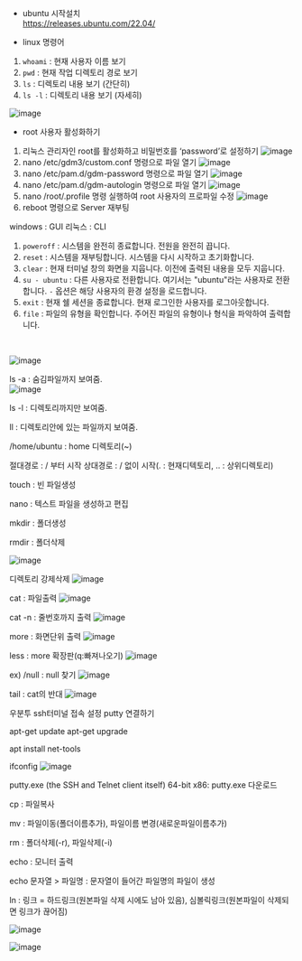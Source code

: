 - ubuntu 시작설치<br>
https://releases.ubuntu.com/22.04/

- linux 명령어

1. `whoami` : 현재 사용자 이름 보기
2. `pwd` : 현재 작업 디렉토리 경로 보기
3. `ls` : 디렉토리 내용 보기 (간단히)
4. `ls -l` : 디렉토리 내용 보기 (자세히)

![image](https://github.com/welcomeglory/UBUNTU/assets/153584777/f252aef6-f643-4ba7-8f2f-2a1720ce62fc)

- root 사용자 활성화하기
1. 리눅스 관리자인 root를 활성화하고 비밀번호를 ‘password’로 설정하기
![image](https://github.com/welcomeglory/UBUNTU/assets/153584777/cafc4c2c-af9f-4a3d-91c7-80d4b36ae72e)
2. nano /etc/gdm3/custom.conf 명령으로 파일 열기
![image](https://github.com/welcomeglory/UBUNTU/assets/153584777/e5c55f1c-a1f8-4da6-af4a-895339d3adb0)
3. nano /etc/pam.d/gdm-password 명령으로 파일 열기
![image](https://github.com/welcomeglory/UBUNTU/assets/153584777/5de85233-2b6e-45d8-a0ec-46b99655f287)
4. nano /etc/pam.d/gdm-autologin 명령으로 파일 열기
![image](https://github.com/welcomeglory/UBUNTU/assets/153584777/20f1bae0-193c-4858-8487-1c6167ed6553)
5. nano /root/.profile 명령 실행하여 root 사용자의 프로파일 수정
![image](https://github.com/welcomeglory/UBUNTU/assets/153584777/20df2c81-4244-49e4-afc5-666c776854c1)
6. reboot 명령으로 Server 재부팅
   
windows : GUI
리눅스 : CLI

1. `poweroff` : 시스템을 완전히 종료합니다. 전원을 완전히 끕니다.
2. `reset` : 시스템을 재부팅합니다. 시스템을 다시 시작하고 초기화합니다.
3. `clear` : 현재 터미널 창의 화면을 지웁니다. 이전에 출력된 내용을 모두 지웁니다.
4. `su - ubuntu` : 다른 사용자로 전환합니다. 여기서는 "ubuntu"라는 사용자로 전환합니다. `-` 옵션은 해당 사용자의 환경 설정을 로드합니다.
5. `exit` : 현재 쉘 세션을 종료합니다. 현재 로그인한 사용자를 로그아웃합니다.
6. `file` : 파일의 유형을 확인합니다. 주어진 파일의 유형이나 형식을 파악하여 출력합니다.
<br>

![image](https://github.com/welcomeglory/UBUNTU/assets/153584777/a980279f-b205-4285-a7b7-56baf94fd6b9)

ls -a : 숨김파일까지 보여줌.
<br>
![image](https://github.com/welcomeglory/UBUNTU/assets/153584777/e9424e21-4188-4746-9cb5-c39aacf23052)

ls -l : 디렉토리까지만 보여줌.

ll : 디렉토리안에 있는 파일까지 보여줌.

/home/ubuntu : home 디렉토리(~)

절대경로 : / 부터 시작
상대경로 : / 없이 시작(. : 현재디텍토리, .. : 상위디렉토리)

touch : 빈 파일생성

nano :  텍스트 파일을 생성하고 편집

mkdir : 폴더생성

rmdir : 폴더삭제

![image](https://github.com/welcomeglory/UBUNTU/assets/153584777/a118eac0-60f9-4e70-ba3e-ae75e774711c)

디렉토리 강제삭제
![image](https://github.com/welcomeglory/UBUNTU/assets/153584777/a6ae18dd-df59-4c52-9ff9-abf82a8c5832)

cat : 파일출력
![image](https://github.com/welcomeglory/UBUNTU/assets/153584777/5a0293a1-6fd7-49b1-a4fd-d66a707c91a0)

cat -n : 줄번호까지 출력
![image](https://github.com/welcomeglory/UBUNTU/assets/153584777/827dc24d-abe6-4e3f-9c71-a69cf908297f)

more : 화면단위 출력
![image](https://github.com/welcomeglory/UBUNTU/assets/153584777/9b74c530-262b-4866-b05d-ceeab28ceab9)

less : more 확장판(q:빠져나오기)
![image](https://github.com/welcomeglory/UBUNTU/assets/153584777/cb0dc186-c284-4dd8-a660-92abc7de0414)

ex) /null : null 찾기
![image](https://github.com/welcomeglory/UBUNTU/assets/153584777/696969ef-44df-40ea-80a8-a29165e0dd36)

tail : cat의 반대
![image](https://github.com/welcomeglory/UBUNTU/assets/153584777/e942a99c-630b-4344-9a91-64b61ff5b9ec)

우분투 ssh터미널 접속 설정 putty 연결하기

apt-get update
apt-get upgrade

apt install net-tools

ifconfig
![image](https://github.com/welcomeglory/UBUNTU/assets/153584777/bd0c4171-8210-4430-8b30-e09caabc3a7a)

putty.exe (the SSH and Telnet client itself)
64-bit x86: putty.exe 다운로드

cp : 파일복사

mv : 파일이동(폴더이름추가), 파일이름 변경(새로운파일이름추가)

rm : 폴더삭제(-r), 파일삭제(-i)

echo : 모니터 출력

echo 문자열 > 파일명 : 문자열이 들어간 파일명의 파일이 생성

ln : 링크 = 하드링크(원본파일 삭제 시에도 남아 있음), 심볼릭링크(원본파일이 삭제되면 링크가 끊어짐)

![image](https://github.com/welcomeglory/UBUNTU/assets/153584777/4ec27c8c-8c4f-4901-ba61-d8a937e3487c)

![image](https://github.com/welcomeglory/UBUNTU/assets/153584777/0b7269b9-9758-4d58-8d72-abc8ad7ca0b3)












